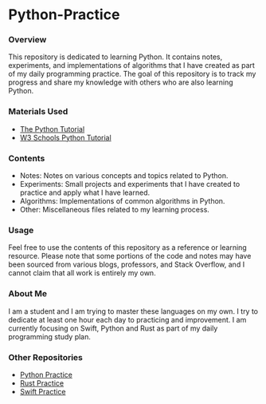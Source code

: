 # Python-Practice
### Overview

This repository is dedicated to learning Python. It contains notes, experiments, and implementations of algorithms that I have created as part of my daily programming practice. The goal of this repository is to track my progress and share my knowledge with others who are also learning Python.

### Materials Used

- [The Python Tutorial](https://docs.python.org/3/tutorial/)
- [W3 Schools Python Tutorial](https://www.w3schools.com/python/)

### Contents

- Notes: Notes on various concepts and topics related to Python.
- Experiments: Small projects and experiments that I have created to practice and apply what I have learned.
- Algorithms: Implementations of common algorithms in Python.
- Other: Miscellaneous files related to my learning process.

### Usage
Feel free to use the contents of this repository as a reference or learning resource. Please note that some portions of the code and notes may have been sourced from various blogs, professors, and Stack Overflow, and I cannot claim that all work is entirely my own. 

### About Me
I am a student and I am trying to master these languages on my own. I try to dedicate at least one hour each day to practicing and improvement. I am currently focusing on Swift, Python and Rust as part of my daily programming study plan.

### Other Repositories
- [Python Practice](https://github.com/jackbodine/Python-Practice)
- [Rust Practice](https://github.com/jackbodine/Rust-Practice)
- [Swift Practice](https://github.com/jackbodine/Swift-Practice)
